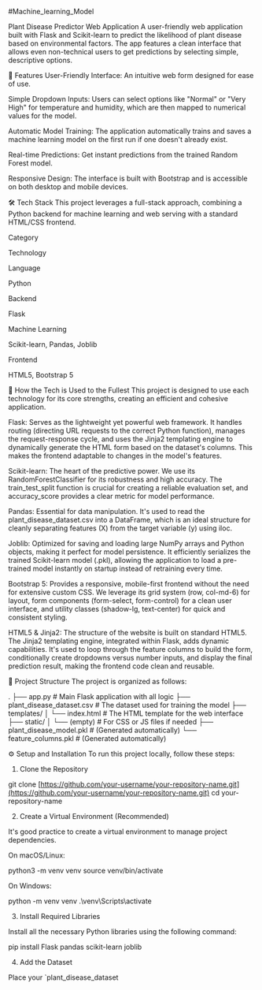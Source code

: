 #Machine_learning_Model

Plant Disease Predictor Web Application
A user-friendly web application built with Flask and Scikit-learn to predict the likelihood of plant disease based on environmental factors. The app features a clean interface that allows even non-technical users to get predictions by selecting simple, descriptive options.

🌟 Features
User-Friendly Interface: An intuitive web form designed for ease of use.

Simple Dropdown Inputs: Users can select options like "Normal" or "Very High" for temperature and humidity, which are then mapped to numerical values for the model.

Automatic Model Training: The application automatically trains and saves a machine learning model on the first run if one doesn't already exist.

Real-time Predictions: Get instant predictions from the trained Random Forest model.

Responsive Design: The interface is built with Bootstrap and is accessible on both desktop and mobile devices.

🛠️ Tech Stack
This project leverages a full-stack approach, combining a Python backend for machine learning and web serving with a standard HTML/CSS frontend.

Category

Technology

Language

Python

Backend

Flask

Machine Learning

Scikit-learn, Pandas, Joblib

Frontend

HTML5, Bootstrap 5

🚀 How the Tech is Used to the Fullest
This project is designed to use each technology for its core strengths, creating an efficient and cohesive application.

Flask: Serves as the lightweight yet powerful web framework. It handles routing (directing URL requests to the correct Python function), manages the request-response cycle, and uses the Jinja2 templating engine to dynamically generate the HTML form based on the dataset's columns. This makes the frontend adaptable to changes in the model's features.

Scikit-learn: The heart of the predictive power. We use its RandomForestClassifier for its robustness and high accuracy. The train_test_split function is crucial for creating a reliable evaluation set, and accuracy_score provides a clear metric for model performance.

Pandas: Essential for data manipulation. It's used to read the plant_disease_dataset.csv into a DataFrame, which is an ideal structure for cleanly separating features (X) from the target variable (y) using iloc.

Joblib: Optimized for saving and loading large NumPy arrays and Python objects, making it perfect for model persistence. It efficiently serializes the trained Scikit-learn model (.pkl), allowing the application to load a pre-trained model instantly on startup instead of retraining every time.

Bootstrap 5: Provides a responsive, mobile-first frontend without the need for extensive custom CSS. We leverage its grid system (row, col-md-6) for layout, form components (form-select, form-control) for a clean user interface, and utility classes (shadow-lg, text-center) for quick and consistent styling.

HTML5 & Jinja2: The structure of the website is built on standard HTML5. The Jinja2 templating engine, integrated within Flask, adds dynamic capabilities. It's used to loop through the feature columns to build the form, conditionally create dropdowns versus number inputs, and display the final prediction result, making the frontend code clean and reusable.

📁 Project Structure
The project is organized as follows:

.
├── app.py                  # Main Flask application with all logic
├── plant_disease_dataset.csv # The dataset used for training the model
├── templates/
│   └── index.html          # The HTML template for the web interface
├── static/
│   └── (empty)             # For CSS or JS files if needed
├── plant_disease_model.pkl   # (Generated automatically)
└── feature_columns.pkl     # (Generated automatically)

⚙️ Setup and Installation
To run this project locally, follow these steps:

1. Clone the Repository

git clone [https://github.com/your-username/your-repository-name.git](https://github.com/your-username/your-repository-name.git)
cd your-repository-name

2. Create a Virtual Environment (Recommended)

It's good practice to create a virtual environment to manage project dependencies.

On macOS/Linux:

python3 -m venv venv
source venv/bin/activate

On Windows:

python -m venv venv
.\venv\Scripts\activate

3. Install Required Libraries

Install all the necessary Python libraries using the following command:

pip install Flask pandas scikit-learn joblib

4. Add the Dataset

Place your `plant_disease_dataset
